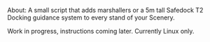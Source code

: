 About:
A small script that adds marshallers or a 5m tall Safedock T2 Docking guidance system to every stand of your Scenery.

Work in progress, instructions coming later. Currently Linux only.